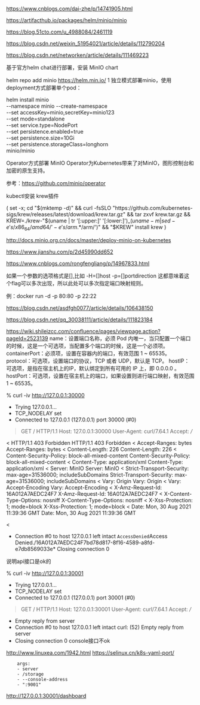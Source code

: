 https://www.cnblogs.com/dai-zhe/p/14741905.html

https://artifacthub.io/packages/helm/minio/minio

https://blog.51cto.com/u_4988084/2461119

https://blog.csdn.net/weixin_51954021/article/details/112790204

https://blog.csdn.net/networken/article/details/111469223


基于官方helm chat进行部署，安装 MinIO chart

helm repo add minio https://helm.min.io/
1
独立模式部署minio，使用deployment方式部署单个pod：

helm install minio \
  --namespace minio --create-namespace \
  --set accessKey=minio,secretKey=minio123 \
  --set mode=standalone \
  --set service.type=NodePort \
  --set persistence.enabled=true \
  --set persistence.size=10Gi \
  --set persistence.storageClass=longhorn \
  minio/minio


Operator方式部署
MinIO Operator为Kubernetes带来了对MinIO，图形控制台和加密的原生支持。

参考：https://github.com/minio/operator

kubectl安装 krew插件

(
  set -x; cd "$(mktemp -d)" &&
  curl -fsSLO "https://github.com/kubernetes-sigs/krew/releases/latest/download/krew.tar.gz" &&
  tar zxvf krew.tar.gz &&
  KREW=./krew-"$(uname | tr '[:upper:]' '[:lower:]')_$(uname -m | sed -e 's/x86_64/amd64/' -e 's/arm.*$/arm/')" &&
  "$KREW" install krew
)


http://docs.minio.org.cn/docs/master/deploy-minio-on-kubernetes


https://www.jianshu.com/p/2d45990dd652

https://www.cnblogs.com/rongfengliang/p/14967833.html



如果一个参数的选项格式是[],比如
-H=[]host
-p=[]portdirection
这都意味着这个flag可以多次出现，所以此处可以多次指定端口映射规则。

例：docker run -d -p 80:80 -p 22:22

https://blog.csdn.net/asdfgh0077/article/details/106438150

https://blog.csdn.net/qq_30038111/article/details/111823184



https://wiki.shileizcc.com/confluence/pages/viewpage.action?pageId=2523139
name：设置端口名称，必须 Pod 内唯一，当只配置一个端口的时候，这是一个可选项，当配置多个端口的时候，这是一个必须项。
containerPort：必须项，设置在容器内的端口，有效范围 1 ~ 65535。
protocol：可选项，设置端口的协议，TCP 或者 UDP，默认是 TCP。
hostIP：可选项，是指在宿主机上的IP，默认绑定到所有可用的 IP 上，即 0.0.0.0 。
hostPort：可选项，设置在宿主机上的端口，如果设置则进行端口映射，有效范围 1 ~ 65535。


% curl -iv http://127.0.0.1:30000
*   Trying 127.0.0.1...
* TCP_NODELAY set
* Connected to 127.0.0.1 (127.0.0.1) port 30000 (#0)
> GET / HTTP/1.1
> Host: 127.0.0.1:30000
> User-Agent: curl/7.64.1
> Accept: */*
> 
< HTTP/1.1 403 Forbidden
HTTP/1.1 403 Forbidden
< Accept-Ranges: bytes
Accept-Ranges: bytes
< Content-Length: 226
Content-Length: 226
< Content-Security-Policy: block-all-mixed-content
Content-Security-Policy: block-all-mixed-content
< Content-Type: application/xml
Content-Type: application/xml
< Server: MinIO
Server: MinIO
< Strict-Transport-Security: max-age=31536000; includeSubDomains
Strict-Transport-Security: max-age=31536000; includeSubDomains
< Vary: Origin
Vary: Origin
< Vary: Accept-Encoding
Vary: Accept-Encoding
< X-Amz-Request-Id: 16A012A7AEDC24F7
X-Amz-Request-Id: 16A012A7AEDC24F7
< X-Content-Type-Options: nosniff
X-Content-Type-Options: nosniff
< X-Xss-Protection: 1; mode=block
X-Xss-Protection: 1; mode=block
< Date: Mon, 30 Aug 2021 11:39:36 GMT
Date: Mon, 30 Aug 2021 11:39:36 GMT

< 
<?xml version="1.0" encoding="UTF-8"?>
* Connection #0 to host 127.0.0.1 left intact
<Error><Code>AccessDenied</Code><Message>Access Denied.</Message><Resource>/</Resource><RequestId>16A012A7AEDC24F7</RequestId><HostId>bd78d817-8f16-4589-a8fd-e7db8569033e</HostId></Error>* Closing connection 0


说明api接口是ok的

 % curl -iv http://127.0.0.1:30001
*   Trying 127.0.0.1...
* TCP_NODELAY set
* Connected to 127.0.0.1 (127.0.0.1) port 30001 (#0)
> GET / HTTP/1.1
> Host: 127.0.0.1:30001
> User-Agent: curl/7.64.1
> Accept: */*
> 
* Empty reply from server
* Connection #0 to host 127.0.0.1 left intact
curl: (52) Empty reply from server
* Closing connection 0
console接口不ok


http://www.linuxea.com/1942.html
https://selinux.cn/k8s-yaml-port/


        args:
        - server
        - /storage
        - --console-address
        - ":9001"

http://127.0.0.1:30001/dashboard